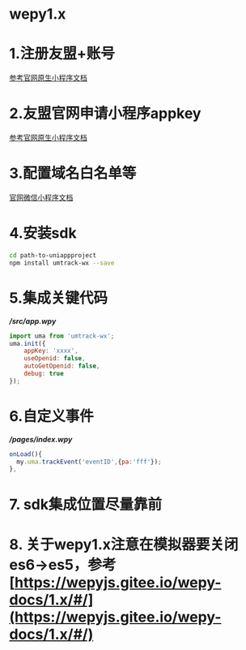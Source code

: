 # wepy1.x

# 1.注册友盟+账号 
[参考官网原生小程序文档](https://developer.umeng.com/docs/147615/detail/147619)

# 2.友盟官网申请小程序appkey
[参考官网原生小程序文档](https://developer.umeng.com/docs/147615/detail/147619)
# 3.配置域名白名单等
 [官网微信小程序文档](https://developer.umeng.com/docs/147615/detail/147619) 
# 4.安装sdk
```bash
cd path-to-uniappproject
npm install umtrack-wx --save
```
# 5.集成关键代码
***/src/app.wpy***
```js
import uma from 'umtrack-wx';
uma.init({
	appKey: 'xxxx',
	useOpenid: false,
	autoGetOpenid: false,
	debug: true
});
```
# 6.自定义事件
***/pages/index.wpy***
```js
onLoad(){
  my.uma.trackEvent('eventID',{pa:'fff'});
},
```
# 7. sdk集成位置尽量靠前
# 8. 关于wepy1.x注意在模拟器要关闭es6->es5，参考[https://wepyjs.gitee.io/wepy-docs/1.x/#/](https://wepyjs.gitee.io/wepy-docs/1.x/#/)